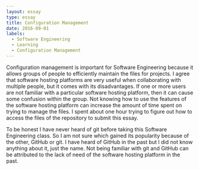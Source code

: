 ```yaml
---
layout: essay
type: essay
title: Configuration Management
date: 2016-09-01
labels:
  - Software Engineering
  - Learning
  - Configuration Management
---
```


Configuration management is important for Software Engineering because it allows groups of people to efficiently maintain the files for projects.  I agree that software hosting platforms are very useful when collaborating with multiple people, but it comes with its disadvantages.  If one or more users are not familiar with a particular software hosting platform, then it can cause some confusion within the group.  Not knowing how to use the features of the software hosting platform can increase the amount of time spent on trying to manage the files.  I spent about one hour trying to figure out how to access the files of the repository to submit this essay.  

To be honest I have never heard of git before taking this Software Engineering class.  So I am not sure which gained its popularity because of the other, GitHub or git.  I have heard of GitHub in the past but I did not know anything about it, just the name.  Not being familiar with git and GitHub can be attributed to the lack of need of the software hosting platform in the past.

